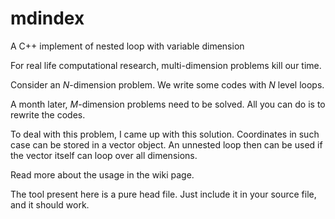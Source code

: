 # mdindex
A C++ implement of nested loop with variable dimension

For real life computational research, 
multi-dimension problems kill our time.

Consider an *N*-dimension problem.
We write some codes with *N* level loops.

A month later, *M*-dimension problems need to be solved.
All you can do is to rewrite the codes.

To deal with this problem, I came up with this solution.
Coordinates in such case can be stored in a vector object.
An unnested loop then can be used if the vector itself can
loop over all dimensions.

Read more about the usage in the wiki page.

The tool present here is a pure head file.  Just include it in your 
source file, and it should work.


